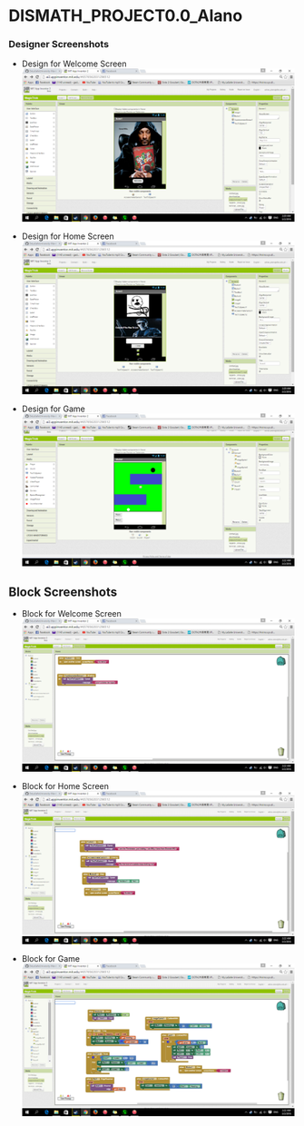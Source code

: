 # DISMATH_PROJECT0.0_Alano

### Designer Screenshots
- Design for Welcome Screen
![ScreenShot](Screenshot.4.png)

- Design for Home Screen
![ScreenShot](Screenshot.5.png)

- Design for Game
![ScreenShot](Screenshot.6.png)

## Block Screenshots
- Block for Welcome Screen
![ScreenShot](Screenshot.9.png)

- Block for Home Screen
![ScreenShot](Screenshot.8.png)

- Block for Game
![ScreenShot](Screenshot.7.png)
